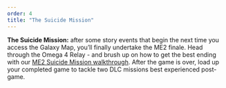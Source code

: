 ```yaml
---
order: 4
title: "The Suicide Mission"
--- 
```


**The Suicide Mission:** after some story events that begin the next time you access the Galaxy Map, you’ll finally undertake the ME2 finale. Head through the Omega 4 Relay - and brush up on how to get the best ending with our [ME2 Suicide Mission walkthrough](https://www.rpgsite.net/feature/11118-mass-effect-2-suicide-mission-choices-how-to-save-everyone-for-the-best-ending). After the game is over, load up your completed game to tackle two DLC missions best experienced post-game.
